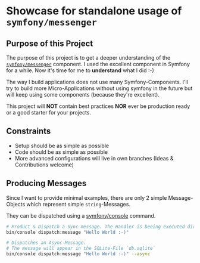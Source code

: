 # Showcase for standalone usage of `symfony/messenger`

## Purpose of this Project

The purpose of this project is to get a deeper understanding of the [`symfony/messenger`](https://symfony.com/doc/current/components/messenger.html) component.
I used the excellent component in Symfony for a while. Now it's time for me to **understand** what I did :-)

The way I build applications does not use many Symfony-Components. I'll try to build more Micro-Applications
without using symfony in the future but will keep using some components (because they're excellent).

This project will **NOT** contain best practices **NOR** ever be production ready or a good starter for your projects.

## Constraints

- Setup should be as simple as possible
- Code should be as simple as possible
- More advanced configurations will live in own branches (Ideas & Contributions welcome)

## Producing Messages

Since I want to provide minimal examples, there are only 2 simple Message-Objects which represent
simple `string`-Messages.

They can be dispatched using a [symfony/console](https://symfony.com/doc/current/components/console.html) command.

```sh
# Product & Dispatch a Sync message. The Handler is beeing executed directly and some debug output is shown.
bin/console dispatch:message "Hello World :-)"

# Dispatches an Async-Message.
# The message will appear in the SQLite-File `db.sqlite`
bin/console dispatch:message "Hello World :-)" --async
```